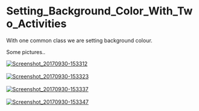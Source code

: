 # Setting_Background_Color_With_Two_Activities

With one common class we are setting background colour.

Some pictures..

<a href="http://postimg.org/image/qerq44v3v/" target="_blank"><img src="https://s25.postimg.org/m5n01yrun/Screenshot_20170930-153312.png" alt="Screenshot_20170930-153312"/></a><br/><br/>
<a href="http://postimg.org/image/bit6wjrez/" target="_blank"><img src="https://s25.postimg.org/dam5rgarz/Screenshot_20170930-153323.png" alt="Screenshot_20170930-153323"/></a><br/><br/>
<a href="http://postimg.org/image/hwi9ztbqj/" target="_blank"><img src="https://s25.postimg.org/ff6isjru7/Screenshot_20170930-153337.png" alt="Screenshot_20170930-153337"/></a><br/><br/>
<a href="http://postimg.org/image/7z796rbuj/" target="_blank"><img src="https://s25.postimg.org/v0nucibi7/Screenshot_20170930-153347.png" alt="Screenshot_20170930-153347"/></a><br/><br/>


